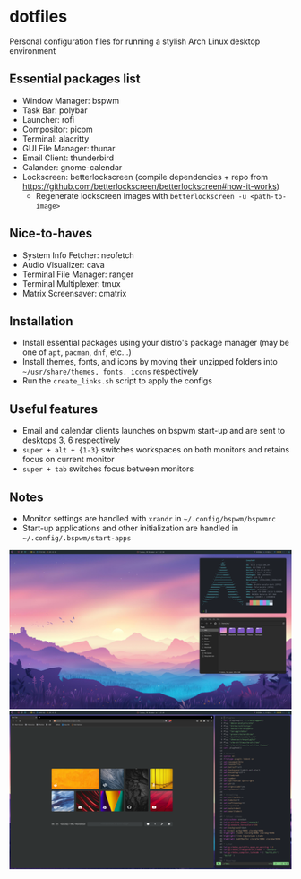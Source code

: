 # dotfiles

Personal configuration files for running a stylish Arch Linux desktop environment

## Essential packages list
- Window Manager: bspwm
- Task Bar: polybar
- Launcher: rofi
- Compositor: picom
- Terminal: alacritty
- GUI File Manager: thunar
- Email Client: thunderbird
- Calander: gnome-calendar
- Lockscreen: betterlockscreen (compile dependencies + repo from https://github.com/betterlockscreen/betterlockscreen#how-it-works)
    - Regenerate lockscreen images with `betterlockscreen -u <path-to-image>`

## Nice-to-haves
- System Info Fetcher: neofetch
- Audio Visualizer: cava
- Terminal File Manager: ranger
- Terminal Multiplexer: tmux
- Matrix Screensaver: cmatrix

## Installation
- Install essential packages using your distro's package manager (may be one of `apt`, `pacman`, `dnf`, etc...)
- Install themes, fonts, and icons by moving their unzipped folders into `~/usr/share/themes, fonts, icons` respectively
- Run the `create_links.sh` script to apply the configs

## Useful features
- Email and calendar clients launches on bspwm start-up and are sent to desktops 3, 6 respectively
- `super + alt + {1-3}` switches workspaces on both monitors and retains focus on current monitor
- `super + tab` switches focus between monitors

## Notes
- Monitor settings are handled with `xrandr` in `~/.config/bspwm/bspwmrc`
- Start-up applications and other initialization are handled in `~/.config/.bspwm/start-apps`

![snapshot_0](images/snapshot_0.png)
![snapshot_1](images/snapshot_1.png)
